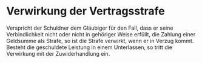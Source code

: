 # Verwirkung der Vertragsstrafe

Verspricht der Schuldner dem Gläubiger für den Fall, dass er seine Verbindlichkeit nicht oder nicht in gehöriger Weise erfüllt, die Zahlung einer Geldsumme als Strafe, so ist die Strafe verwirkt, wenn er in Verzug kommt. Besteht die geschuldete Leistung in einem Unterlassen, so tritt die Verwirkung mit der Zuwiderhandlung ein. 

